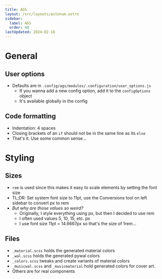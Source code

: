```yaml
---
title: AGS
layout: /src/layouts/autonum.astro
sidebar:
  label: AGS
  order: 40
lastUpdated: 2024-02-18
---
```


# General
## User options
- Defaults are in `.config/ags/modules/.configuration/user_options.js`
  - If you wanna add a new config option, add it to the `configOptions` object
  - It's available globally in the config

## Code formatting
- Indentation: 4 spaces
- Closing brackets of an `if` should not be in the same line as its `else`
- That's it. Use some common sense...

# Styling
## Sizes
- `rem` is used since this makes it easy to scale elements by setting the font size
- TL;DR: Set system font size to 11pt, use the Conversions tool on left sidebar to convert px to rem
- _But why are those values so weird?_
  - Originally, I style everything using px, but then I decided to use rem
  - I often used values 5, 10, 15, etc. px
  - I use font size 11pt = 14.6667px so that's the size of 1rem...

## Files
- `_material.scss` holds the generated material colors
- `_wal.scss` holds the generated pywal colors
- `_colors.scss` tweaks and create variants of material colors
- `_musicwal.scss` and `_musicmaterial` hold generated colors for cover art.
- Others are for real components
